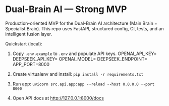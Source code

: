 # Dual-Brain AI — Strong MVP

Production-oriented MVP for the Dual-Brain AI architecture (Main Brain + Specialist Brain).
This repo uses FastAPI, structured config, CI, tests, and an intelligent fusion layer.

Quickstart (local):
1. Copy `.env.example` to `.env` and populate API keys.
OPENAI_API_KEY=
DEEPSEEK_API_KEY=
OPENAI_MODEL=
DEEPSEEK_ENDPOINT=
APP_PORT=8000

2. Create virtualenv and install: `pip install -r requirements.txt`
3. Run app: `uvicorn src.api.app:app --reload --host 0.0.0.0 --port 8000`
4. Open API docs at http://127.0.0.1:8000/docs


